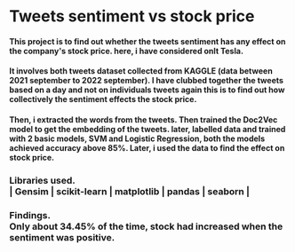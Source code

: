 # Tweets sentiment vs stock price
#### This project is to find out whether the tweets sentiment has any effect on the company's stock price. here, i have considered onlt Tesla.
#### It involves both tweets dataset collected from **KAGGLE** (data between **2021 september to 2022 september**). I have clubbed together the tweets based on a day and not on individuals tweets again this is to find out how collectively the sentiment effects the stock price.
#### Then, i extracted the words from the tweets. Then trained the __Doc2Vec__ model to get the embedding of the tweets. later, labelled data and trained with 2 basic models, SVM and Logistic Regression, both the models achieved accuracy above 85%. Later, i used the data to find the effect on stock price.
### Libraries used.<br>| Gensim | scikit-learn | matplotlib | pandas | seaborn |<br>
### **Findings.**<br>Only about 34.45% of the time, stock had increased when the sentiment was positive.<br>

